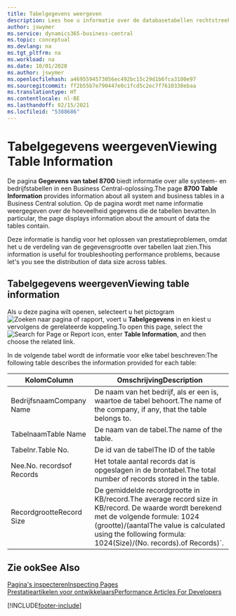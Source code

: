 ```yaml
---
title: Tabelgegevens weergeven
description: Lees hoe u informatie over de databasetabellen rechtstreeks vanuit de clientinterface in Business Central kunt bekijken.
author: jswymer
ms.service: dynamics365-business-central
ms.topic: conceptual
ms.devlang: na
ms.tgt_pltfrm: na
ms.workload: na
ms.date: 10/01/2020
ms.author: jswymer
ms.openlocfilehash: a4695594573056ec492bc15c29d1b6fca3100e97
ms.sourcegitcommit: ff2b55b7e790447e0c1fcd5c2ec7f7610338ebaa
ms.translationtype: HT
ms.contentlocale: nl-BE
ms.lasthandoff: 02/15/2021
ms.locfileid: "5388686"
---
```

# <a name="viewing-table-information"></a><span data-ttu-id="13987-103">Tabelgegevens weergeven</span><span class="sxs-lookup"><span data-stu-id="13987-103">Viewing Table Information</span></span>

<span data-ttu-id="13987-104">De pagina **Gegevens van tabel 8700** biedt informatie over alle systeem- en bedrijfstabellen in een Business Central-oplossing.</span><span class="sxs-lookup"><span data-stu-id="13987-104">The page **8700 Table Information** provides information about all system and business tables in a Business Central solution.</span></span> <span data-ttu-id="13987-105">Op de pagina wordt met name informatie weergegeven over de hoeveelheid gegevens die de tabellen bevatten.</span><span class="sxs-lookup"><span data-stu-id="13987-105">In particular, the page displays information about the amount of data the tables contain.</span></span>

<span data-ttu-id="13987-106">Deze informatie is handig voor het oplossen van prestatieproblemen, omdat het u de verdeling van de gegevensgrootte over tabellen laat zien.</span><span class="sxs-lookup"><span data-stu-id="13987-106">This information is useful for troubleshooting performance problems, because let's you see the distribution of data size across tables.</span></span>

## <a name="viewing-table-information"></a><span data-ttu-id="13987-107">Tabelgegevens weergeven</span><span class="sxs-lookup"><span data-stu-id="13987-107">Viewing table information</span></span>

<span data-ttu-id="13987-108">Als u deze pagina wilt openen, selecteert u het pictogram ![Zoeken naar pagina of rapport](media/ui-search/search_small.png "Pictogram Pagina of rapport zoeken"), voert u **Tabelgegevens** in en kiest u vervolgens de gerelateerde koppeling.</span><span class="sxs-lookup"><span data-stu-id="13987-108">To open this page, select the ![Search for Page or Report](media/ui-search/search_small.png "Search for Page or Report icon") icon, enter **Table Information**, and then choose the related link.</span></span>

<span data-ttu-id="13987-109">In de volgende tabel wordt de informatie voor elke tabel beschreven:</span><span class="sxs-lookup"><span data-stu-id="13987-109">The following table describes the information provided for each table:</span></span>

|<span data-ttu-id="13987-110">Kolom</span><span class="sxs-lookup"><span data-stu-id="13987-110">Column</span></span>|<span data-ttu-id="13987-111">Omschrijving</span><span class="sxs-lookup"><span data-stu-id="13987-111">Description</span></span>|
|------|-----------|
|<span data-ttu-id="13987-112">Bedrijfsnaam</span><span class="sxs-lookup"><span data-stu-id="13987-112">Company Name</span></span>|<span data-ttu-id="13987-113">De naam van het bedrijf, als er een is, waartoe de tabel behoort.</span><span class="sxs-lookup"><span data-stu-id="13987-113">The name of the company, if any, that the table belongs to.</span></span>|
|<span data-ttu-id="13987-114">Tabelnaam</span><span class="sxs-lookup"><span data-stu-id="13987-114">Table Name</span></span>|<span data-ttu-id="13987-115">De naam van de tabel.</span><span class="sxs-lookup"><span data-stu-id="13987-115">The name of the table.</span></span>|
|<span data-ttu-id="13987-116">Tabelnr.</span><span class="sxs-lookup"><span data-stu-id="13987-116">Table No.</span></span>|<span data-ttu-id="13987-117">De id van de tabel</span><span class="sxs-lookup"><span data-stu-id="13987-117">The ID of the table</span></span>|
|<span data-ttu-id="13987-118">Nee.</span><span class="sxs-lookup"><span data-stu-id="13987-118">No.</span></span> <span data-ttu-id="13987-119">records</span><span class="sxs-lookup"><span data-stu-id="13987-119">of Records</span></span>|<span data-ttu-id="13987-120">Het totale aantal records dat is opgeslagen in de brontabel.</span><span class="sxs-lookup"><span data-stu-id="13987-120">The total number of records stored in the table.</span></span>|
|<span data-ttu-id="13987-121">Recordgrootte</span><span class="sxs-lookup"><span data-stu-id="13987-121">Record Size</span></span>|<span data-ttu-id="13987-122">De gemiddelde recordgrootte in KB/record.</span><span class="sxs-lookup"><span data-stu-id="13987-122">The average record size in KB/record.</span></span> <span data-ttu-id="13987-123">De waarde wordt berekend met de volgende formule: 1024 (grootte)/(aantal</span><span class="sxs-lookup"><span data-stu-id="13987-123">The value is calculated using the following formula: 1024(Size)/(No.</span></span> <span data-ttu-id="13987-124">records).</span><span class="sxs-lookup"><span data-stu-id="13987-124">of Records)\`.</span></span> |

## <a name="see-also"></a><span data-ttu-id="13987-125">Zie ook</span><span class="sxs-lookup"><span data-stu-id="13987-125">See Also</span></span>

[<span data-ttu-id="13987-126">Pagina's inspecteren</span><span class="sxs-lookup"><span data-stu-id="13987-126">Inspecting Pages</span></span>](across-inspect-page.md)  
[<span data-ttu-id="13987-127">Prestatieartikelen voor ontwikkelaars</span><span class="sxs-lookup"><span data-stu-id="13987-127">Performance Articles For Developers</span></span>](/dynamics365/business-central/dev-itpro/performance/performance-developer)  


[!INCLUDE[footer-include](includes/footer-banner.md)]